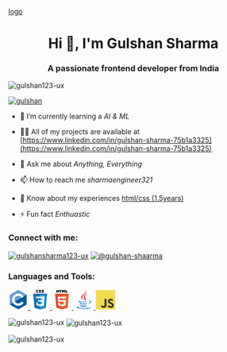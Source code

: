 [logo](https://github.com/gulshan123-ux/gulshan123-ux/blob/main/WhatsApp%20Image%202024-12-11%20at%2015.43.11_710363c8.jpg)

<h1 align="center">Hi 👋, I'm Gulshan Sharma</h1>
<h3 align="center">A passionate frontend developer from India</h3>

<p align="left"> <img src="https://komarev.com/ghpvc/?username=gulshan123-ux&label=Profile%20views&color=0e75b6&style=flat" alt="gulshan123-ux" /> </p>

<p align="left"> <a href="https://github.com/ryo-ma/github-profile-trophy"><img src="https://github-profile-trophy.vercel.app/?username=gulshan123" alt="gulshan" /></a> </p>

- 🔭 I’m currently learning a *AI & ML*

- 👨‍💻 All of my projects are available at [https://www.linkedin.com/in/gulshan-sharma-75b1a3325](https://www.linkedin.com/in/gulshan-sharma-75b1a3325)

- 💬 Ask me about *Anything, Everything*

- 📫 How to reach me *sharmaengineer321*

- 📄 Know about my experiences [html/css (1.5years)](html/css (1years))

- ⚡ Fun fact *Enthuastic*

<h3 align="left">Connect with me:</h3>
<p align="left">
<a href="https://linkedin.com/in/gulshan-sharma-75" target="blank"><img align="center" src="https://raw.githubusercontent.com/rahuldkjain/github-profile-readme-generator/master/src/images/icons/Social/linked-in-alt.svg" alt="gulshansharma123-ux" height="30" width="40" /></a>
<a href="https://instagram.com/@gulshan-shaarma" target="blank"><img align="center" src="https://raw.githubusercontent.com/rahuldkjain/github-profile-readme-generator/master/src/images/icons/Social/instagram.svg" alt="@gulshan-shaarma" height="30" width="40" /></a>
</p>

<h3 align="left">Languages and Tools:</h3>
<p align="left"> <a href="https://www.cprogramming.com/" target="_blank" rel="noreferrer"> <img src="https://raw.githubusercontent.com/devicons/devicon/master/icons/c/c-original.svg" alt="c" width="40" height="40"/> </a> <a href="https://www.w3schools.com/css/" target="_blank" rel="noreferrer"> <img src="https://raw.githubusercontent.com/devicons/devicon/master/icons/css3/css3-original-wordmark.svg" alt="css3" width="40" height="40"/> </a> <a href="https://www.w3.org/html/" target="_blank" rel="noreferrer"> <img src="https://raw.githubusercontent.com/devicons/devicon/master/icons/html5/html5-original-wordmark.svg" alt="html5" width="40" height="40"/> </a> <a href="https://www.java.com" target="_blank" rel="noreferrer"> <img src="https://raw.githubusercontent.com/devicons/devicon/master/icons/java/java-original.svg" alt="java" width="40" height="40"/> </a> <a href="https://developer.mozilla.org/en-US/docs/Web/JavaScript" target="_blank" rel="noreferrer"> <img src="https://raw.githubusercontent.com/devicons/devicon/master/icons/javascript/javascript-original.svg" alt="javascript" width="40" height="40"/> </a> </p>

<p><img align="left" src="https://github-readme-stats.vercel.app/api/top-langs?username=gulsahan123-ux&show_icons=true&locale=en&layout=compact" alt="gulshan123-ux" /></p>

<p>&nbsp;<img align="center" src="https://github-readme-stats.vercel.app/api?username=gulshan123-ux&show_icons=true&locale=en" alt="gulshan123-ux" /></p>

<p><img align="center" src="https://github-readme-streak-stats.herokuapp.com/?user=gulshan123-ux&" alt="gulshan123-ux" /></p
